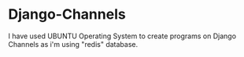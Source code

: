 # Django-Channels

I have used UBUNTU Operating System to create programs on Django Channels as i'm using "redis" database.
